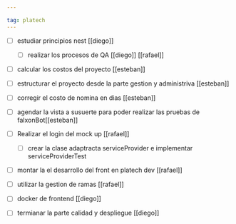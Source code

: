 ```yaml
---

tag: platech
---
```

- [ ] estudiar principios nest [[diego]]
	- [ ] realizar los procesos de QA [[diego]] [[rafael]]

- [ ] calcular los costos del proyecto [[esteban]]

- [ ] estructurar el proyecto desde la parte gestion y administriva [[esteban]]

- [ ] corregir el costo de nomina en dias [[esteban]]
- [ ] agendar la vista a susuerte para poder realizar las pruebas de falxonBot[[esteban]]


- [ ] Realizar el login del mock up [[rafael]]
	- [ ] crear la clase adaptracta serviceProvider e implementar serviceProviderTest

 - [ ] montar la el desarrollo del front en platech dev [[rafael]]
 - [ ] utilizar la gestion de ramas [[rafael]]

- [ ] docker de frontend [[diego]]
- [ ] termianar la parte calidad y despliegue [[diego]]


